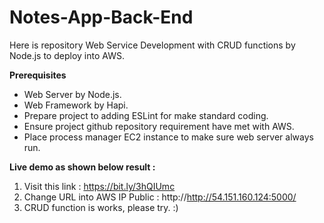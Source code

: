 # Notes-App-Back-End

Here is repository Web Service Development with CRUD functions by Node.js to deploy into AWS.

**Prerequisites**
* Web Server by Node.js.
* Web Framework by Hapi.
* Prepare project to adding ESLint for make standard coding.
* Ensure project github repository requirement have met with AWS. 
* Place process manager EC2 instance to make sure web server always run.

**Live demo as shown below result :**
1. Visit this link : https://bit.ly/3hQIUmc 
2. Change URL into AWS IP Public : http://http://54.151.160.124:5000/
3. CRUD function is works, please try. :)